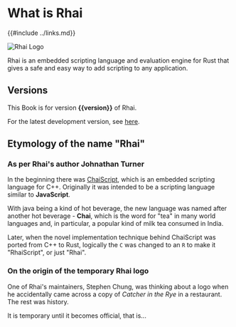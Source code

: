 What is Rhai
============

{{#include ../links.md}}

![Rhai Logo]({{rootUrl}}/images/rhai_logo.png)

Rhai is an embedded scripting language and evaluation engine for Rust that gives a safe and easy way
to add scripting to any application.


Versions
--------

This Book is for version **{{version}}** of Rhai.

For the latest development version, see [here]({{rootUrl}}/vnext/).


Etymology of the name "Rhai"
---------------------------

### As per Rhai's author Johnathan Turner

In the beginning there was [ChaiScript](http://chaiscript.com),
which is an embedded scripting language for C++.
Originally it was intended to be a scripting language similar to **JavaScript**.

With java being a kind of hot beverage, the new language was named after
another hot beverage - **Chai**, which is the word for "tea" in many world languages
and, in particular, a popular kind of milk tea consumed in India.

Later, when the novel implementation technique behind ChaiScript was ported from C++ to Rust,
logically the `C` was changed to an `R` to make it "RhaiScript", or just "Rhai".

### On the origin of the temporary Rhai logo

One of Rhai's maintainers, Stephen Chung, was thinking about a logo when he accidentally
came across a copy of _Catcher in the Rye_ in a restaurant.  The rest was history.

It is temporary until it becomes official, that is...
